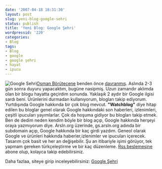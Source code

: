 ```yaml
---
date: '2007-04-18 18:31:30'
layout: post
slug: yeni-blog-google-sehri
status: publish
title: 'Yeni Blog: Google Şehri'
wordpressid: '220'
categories:
- Blog
tags:
- Blog
- google
- google şehri
- hayat
- ipucu
---
```


![Google Sehri](http://blog.arsln.org/image/googlesehri.jpg)[Osman Börütecene](http://osman.borutecene.com/) benden önce [davranmış](http://osman.borutecene.com/fatih-arslanin-google-blogu/). Aslında 2-3 gün sonra duyuru yapacaktım, bugüne nasipmiş. Uzun zamandır aklımda olan bir blogu hayatta geçirdim sonunda. Yaklaşık 2 aydır bir Google ilgisi sardı beni. Ürünlerini durmadan kullanıyorum, blogları takip ediyorum. Yurtdışında Google hakkında bir çok blog mevcut. **"Watchblog"** diye hitap edilen bu bloglar genel olarak Google hakkındaki son haberleri, izlenimleri, çeşitli ipucuları yayımlarlar. Çok da hoşuma gidiyor bu blogları takip etmek. Ben de dedim neden kendim böyle bir blog açıp, Google hakkında herşeyi oraya yazmıyorum diye. Arsln.org üzerinde, gs.arsln.org adında bir subdomain açıp, Google hakkında bir kaç girdi yazdım. Geneol olarak Google ve ürünleri hakkında haberler,izlenimler ve ipucuları içerecek. Tasarım çok basit ve her an değişebilir. Şu an itibariyle işimi görüyor, tek yapmam gereken türkçeleştirme ve bir kaç düzenleme. [Rss beslemesine](http://feeds.feedburner.com/googlesehri) abone olup, kolayca takip edebilirsiniz. 

Daha fazlaa, siteye girip inceleyebilirsiniz: [Google Şehri](http://gs.arsln.org/)

